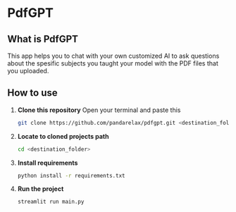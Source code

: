 # PdfGPT
## What is PdfGPT
This app helps you to chat with your own customized AI to ask questions about the spesific subjects you taught your model with the PDF files that you uploaded.
## How to use
1. **Clone this repository**
   Open your terminal and paste this
   ```bash
   git clone https://github.com/pandarelax/pdfgpt.git <destination_folder>
   ```
2. **Locate to cloned projects path**
   ```bash
   cd <destination_folder>
3. **Install requirements**
   ```bash
   python install -r requirements.txt
   ```
4. **Run the project**
   ```bash
   streamlit run main.py
   ```
